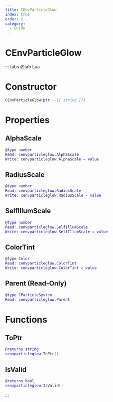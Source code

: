 ```yaml
---
title: CEnvParticleGlow
index: true
order: 2
category:
  - Guide
---
```


# CEnvParticleGlow

::: tabs
@tab Lua
# Constructor
```lua
CEnvParticleGlow(ptr --[[ string ]])
```
# Properties
## AlphaScale 
```lua
@type number
Read: cenvparticleglow.AlphaScale
Write: cenvparticleglow.AlphaScale = value
```
## RadiusScale 
```lua
@type number
Read: cenvparticleglow.RadiusScale
Write: cenvparticleglow.RadiusScale = value
```
## SelfIllumScale 
```lua
@type number
Read: cenvparticleglow.SelfIllumScale
Write: cenvparticleglow.SelfIllumScale = value
```
## ColorTint 
```lua
@type Color
Read: cenvparticleglow.ColorTint
Write: cenvparticleglow.ColorTint = value
```
## Parent (Read-Only)
```lua
@type CParticleSystem
Read: cenvparticleglow.Parent
```
# Functions
## ToPtr
```lua
@returns string
cenvparticleglow:ToPtr()
```
## IsValid
```lua
@returns bool
cenvparticleglow:IsValid()
```

:::